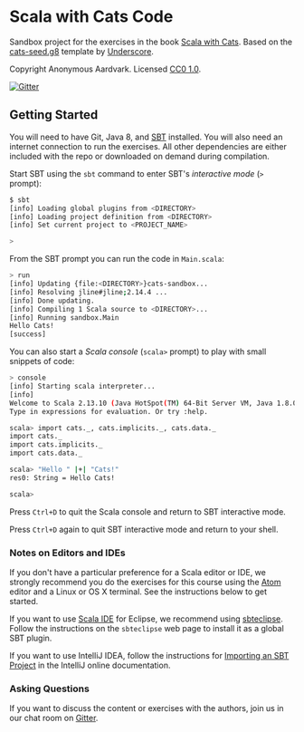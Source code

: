 # Scala with Cats Code

Sandbox project for the exercises in the book [Scala with Cats][book].
Based on the [cats-seed.g8][cats-seed] template by [Underscore][underscore].

Copyright Anonymous Aardvark. Licensed [CC0 1.0][license].

[![Gitter](https://badges.gitter.im/Join%20Chat.svg)][gitter]

## Getting Started

You will need to have Git, Java 8, and [SBT][sbt] installed.
You will also need an internet connection to run the exercises.
All other dependencies are either included with the repo
or downloaded on demand during compilation.

Start SBT using the `sbt` command to enter SBT's *interactive mode*
(`>` prompt):

```bash
$ sbt
[info] Loading global plugins from <DIRECTORY>
[info] Loading project definition from <DIRECTORY>
[info] Set current project to <PROJECT_NAME>

>
```

From the SBT prompt you can run the code in `Main.scala`:

```bash
> run
[info] Updating {file:<DIRECTORY>}cats-sandbox...
[info] Resolving jline#jline;2.14.4 ...
[info] Done updating.
[info] Compiling 1 Scala source to <DIRECTORY>...
[info] Running sandbox.Main
Hello Cats!
[success]
```

You can also start a *Scala console* (`scala>` prompt)
to play with small snippets of code:

```bash
> console
[info] Starting scala interpreter...
[info]
Welcome to Scala 2.13.10 (Java HotSpot(TM) 64-Bit Server VM, Java 1.8.0_112).
Type in expressions for evaluation. Or try :help.

scala> import cats._, cats.implicits._, cats.data._
import cats._
import cats.implicits._
import cats.data._

scala> "Hello " |+| "Cats!"
res0: String = Hello Cats!

scala>
```

Press `Ctrl+D` to quit the Scala console
and return to SBT interactive mode.

Press `Ctrl+D` again to quit SBT interactive mode
and return to your shell.

### Notes on Editors and IDEs

If you don't have a particular preference for a Scala editor or IDE,
we strongly recommend you do the exercises for this course using
the [Atom][atom] editor and a Linux or OS X terminal.
See the instructions below to get started.

If you want to use [Scala IDE][scala-ide] for Eclipse,
we recommend using [sbteclipse][sbteclipse].
Follow the instructions on the `sbteclipse` web page
to install it as a global SBT plugin.

If you want to use IntelliJ IDEA,
follow the instructions for [Importing an SBT Project][intellij-setup]
in the IntelliJ online documentation.

### Asking Questions

If you want to discuss the content or exercises with the authors,
join us in our chat room on [Gitter][gitter].

[cats-seed]: https://github.com/underscoreio/cats-seed.g8
[underscore]: https://underscore.io
[book]: https://underscore.io/books/advanced-scala
[license]: https://creativecommons.org/publicdomain/zero/1.0/
[sbt]: http://scala-sbt.org
[gitter]: https://gitter.im/underscoreio/scala?utm_source=essential-scala-readme&utm_medium=badge&utm_campaign=essential-scala
[atom]: https://atom.io
[scala-ide]: http://scala-ide.org
[sbteclipse]: https://github.com/typesafehub/sbteclipse
[intellij-idea]: https://www.jetbrains.com/idea
[intellij-setup]: https://www.jetbrains.com/help/idea/2016.1/getting-started-with-sbt.html#import_project
